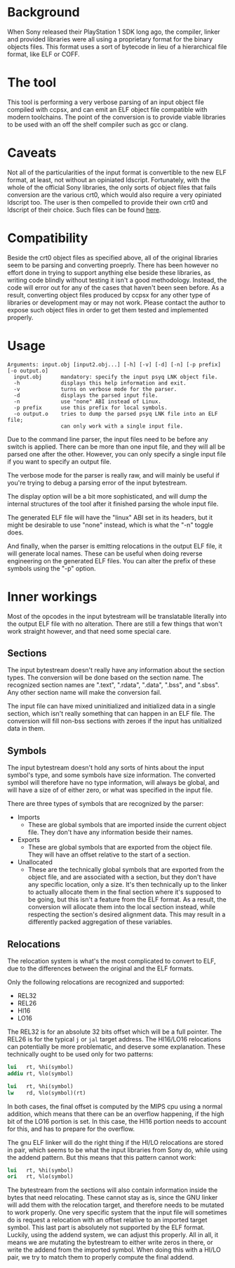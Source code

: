 # Background

When Sony released their PlayStation 1 SDK long ago, the compiler, linker and provided libraries were all using a proprietary format for the binary objects files.
This format uses a sort of bytecode in lieu of a hierarchical file format, like ELF or COFF.

# The tool

This tool is performing a very verbose parsing of an input object file compiled with ccpsx, and can emit an ELF object file compatible with modern toolchains.
The point of the conversion is to provide viable libraries to be used with an off the shelf compiler such as gcc or clang.

# Caveats

Not all of the particularities of the input format is convertible to the new ELF format, at least, not without an opiniated ldscript. Fortunately, with the whole of
the official Sony libraries, the only sorts of object files that fails conversion are the various crt0, which would also require a very opiniated ldscript too.
The user is then compelled to provide their own crt0 and ldscript of their choice. Such files can be found [here](https://github.com/grumpycoders/pcsx-redux/tree/main/src/mips).

# Compatibility

Beside the crt0 object files as specified above, all of the original libraries seem to be parsing and converting proeprly. There has been however no effort done in trying to support anything else beside these libraries, as writing code blindly without testing it isn't a good methodology. Instead, the code will error out for any of the cases that haven't been seen before. As a result, converting object files produced by ccpsx for any other type of libraries or development may or may not work. Please contact the author to expose such object files in order to get them tested and implemented properly.

# Usage

```
Arguments: input.obj [input2.obj...] [-h] [-v] [-d] [-n] [-p prefix] [-o output.o]
  input.obj      mandatory: specify the input psyq LNK object file.
  -h             displays this help information and exit.
  -v             turns on verbose mode for the parser.
  -d             displays the parsed input file.
  -n             use "none" ABI instead of Linux.
  -p prefix      use this prefix for local symbols.
  -o output.o    tries to dump the parsed psyq LNK file into an ELF file;
                 can only work with a single input file.
```

Due to the command line parser, the input files need to be before any switch is applied. There can be more than one input file, and they will all be parsed one after the other.
However, you can only specify a single input file if you want to specify an output file. 

The verbose mode for the parser is really raw, and will mainly be useful if you're trying to debug a parsing error of the input bytestream.

The display option will be a bit more sophisticated, and will dump the internal structures of the tool after it finished parsing the whole input file.

The generated ELF file will have the "linux" ABI set in its headers, but it might be desirable to use "none" instead, which is what the "-n" toggle does.

And finally, when the parser is emitting relocations in the output ELF file, it will generate local names. These can be useful when doing reverse engineering on the generated ELF files. You can alter the prefix of these symbols using the "-p" option.

# Inner workings

Most of the opcodes in the input bytestream will be translatable literally into the output ELF file with no alteration. There are still a few things that won't work straight however, and that need some special care.

## Sections

The input bytestream doesn't really have any information about the section types. The conversion will be done based on the section name. The recognized section names are ".text", ".rdata", ".data", ".bss", and ".sbss". Any other section name will make the conversion fail.

The input file can have mixed uninitialized and initialized data in a single section, which isn't really something that can happen in an ELF file. The conversion will fill non-bss sections with zeroes if the input has unitialized data in them.

## Symbols

The input bytestream doesn't hold any sorts of hints about the input symbol's type, and some symbols have size information. The converted symbol will therefore have no type information, will always be global, and will have a size of of either zero, or what was specified in the input file.

There are three types of symbols that are recognized by the parser:

- Imports
  - These are global symbols that are imported inside the current object file. They don't have any information beside their names.
- Exports
  - These are global symbols that are exported from the object file. They will have an offset relative to the start of a section.
- Unallocated
  - These are the technically global symbols that are exported from the object file, and are associated with a section, but they don't have any specific location, only a size. It's then technically up to the linker to actually allocate them in the final section where it's supposed to be going, but this isn't a feature from the ELF format. As a result, the conversion will allocate them into the local section instead, while respecting the section's desired alignment data. This may result in a differently packed aggregation of these variables.

## Relocations

The relocation system is what's the most complicated to convert to ELF, due to the differences between the original and the ELF formats.

Only the following relocations are recognized and supported:

- REL32
- REL26
- HI16
- LO16

The REL32 is for an absolute 32 bits offset which will be a full pointer. The REL26 is for the typical `j` or `jal` target address. The HI16/LO16 relocations can potentially be more problematic, and deserve some explanation. These technically ought to be used only for two patterns:

```mips
lui   rt, %hi(symbol)
addiu rt, %lo(symbol)
```

```mips
lui   rt, %hi(symbol)
lw    rd, %lo(symbol)(rt)
```

In both cases, the final offset is computed by the MIPS cpu using a normal addition, which means that there can be an overflow happening, if the high bit of the LO16 portion is set. In this case, the HI16 portion needs to account for this, and has to prepare for the overflow.

The gnu ELF linker will do the right thing if the HI/LO relocations are stored in pair, which seems to be what the input libraries from Sony do, while using the addend pattern. But this means that this pattern cannot work:

```mips
lui   rt, %hi(symbol)
ori   rt, %lo(symbol)
```

The bytestream from the sections will also contain information inside the bytes that need relocating. These cannot stay as is, since the GNU linker will add them with the relocation target, and therefore needs to be mutated to work properly. One very specific system that the input file will sometimes do is request a relocation with an offset relative to an imported target symbol. This last part is absolutely not supported by the ELF format. Luckily, using the addend system, we can adjust this properly. All in all, it means we are mutating the bytestream to either write zeros in there, or write the addend from the imported symbol. When doing this with a HI/LO pair, we try to match them to properly compute the final addend.
